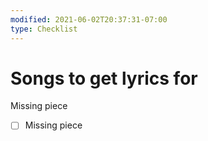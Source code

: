 ```yaml
---
modified: 2021-06-02T20:37:31-07:00
type: Checklist
---
```


# Songs to get lyrics for

Missing piece
- [ ] Missing piece